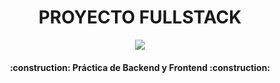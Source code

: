<h1 align="center"> PROYECTO FULLSTACK </h1>
<p align="center">
   <img src="https://img.shields.io/badge/STATUS-EN%20DESAROLLO-green">
</p>
<h4 align="center">
:construction: Práctica de Backend y Frontend :construction:
</h4>
<br><br>
